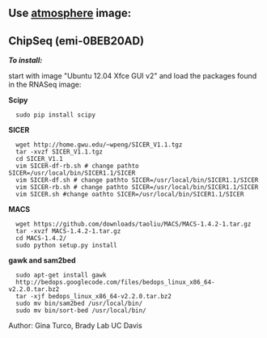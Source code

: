Use <a href="https://atmo.iplantcollaborative.org/" title="atmosphere"> atmosphere</a> image:
----------------------------------------------------------------------------------------------
ChipSeq (emi-0BEB20AD)
-------------------------

**_To install:_**

start with image "Ubuntu 12.04 Xfce GUI v2" and load the packages found in the <a herf="https://github.com/BradyLab/atmosphere_images/blob/master/RNASeq.md" title="RNASeq"> RNASeq image</a>:

**Scipy**

```shell
  sudo pip install scipy
```

**SICER**

```shell
  wget http://home.gwu.edu/~wpeng/SICER_V1.1.tgz
  tar -xvzf SICER_V1.1.tgz
  cd SICER_V1.1
  vim SICER-df-rb.sh # change pathto SICER=/usr/local/bin/SICER1.1/SICER
  vim SICER-df.sh # change pathto SICER=/usr/local/bin/SICER1.1/SICER
  vim SICER-rb.sh # change pathto SICER=/usr/local/bin/SICER1.1/SICER
  vim SICER.sh #change oathto SICER=/usr/local/bin/SICER1.1/SICER
```

**MACS**

```shell
  wget https://github.com/downloads/taoliu/MACS/MACS-1.4.2-1.tar.gz
  tar -xvzf MACS-1.4.2-1.tar.gz
  cd MACS-1.4.2/
  sudo python setup.py install
```

**gawk and sam2bed**

```shell
  sudo apt-get install gawk
  http://bedops.googlecode.com/files/bedops_linux_x86_64-v2.2.0.tar.bz2
  tar -xjf bedops_linux_x86_64-v2.2.0.tar.bz2
  sudo mv bin/sam2bed /usr/local/bin/
  sudo mv bin/sort-bed /usr/local/bin/
```
Author: Gina Turco, Brady Lab UC Davis
